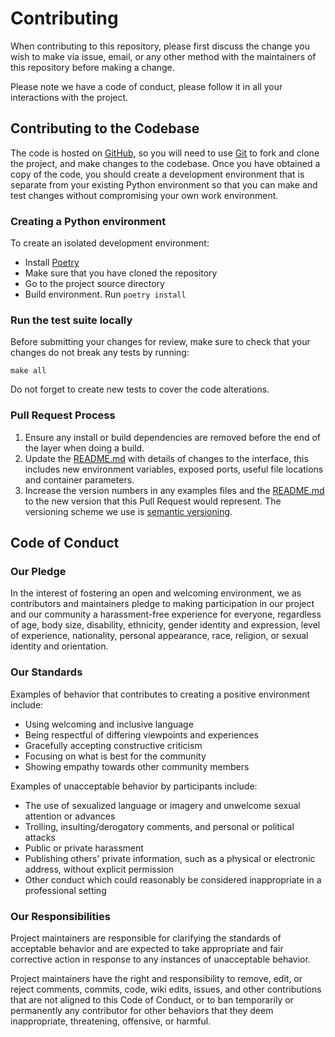 # Contributing

When contributing to this repository, please first discuss the change you wish to make via issue,
email, or any other method with the maintainers of this repository before making a change.

Please note we have a code of conduct, please follow it in all your interactions with the project.

## Contributing to the Codebase

The code is hosted on [GitHub](https://github.com/FerrariDG/aws-s3-tools),
so you will need to use [Git](http://git-scm.com/) to fork and clone the project, and make
changes to the codebase. Once you have obtained a copy of the code, you should
create a development environment that is separate from your existing Python
environment so that you can make and test changes without compromising your
own work environment.


### Creating a Python environment

To create an isolated development environment:

* Install [Poetry](https://python-poetry.org/)
* Make sure that you have cloned the repository
* Go to the project source directory
* Build environment. Run `poetry install`


### Run the test suite locally

Before submitting your changes for review, make sure to check that your changes
do not break any tests by running:

```
make all
```
Do not forget to create new tests to cover the code alterations.

### Pull Request Process

1. Ensure any install or build dependencies are removed before the end of the layer when doing a
   build.
2. Update the [README.md](README) with details of changes to the interface, this includes new environment
   variables, exposed ports, useful file locations and container parameters.
3. Increase the version numbers in any examples files and the [README.md](README) to the new version that this
   Pull Request would represent. The versioning scheme we use is [semantic versioning](http://semver.org/).


## Code of Conduct

### Our Pledge

In the interest of fostering an open and welcoming environment, we as
contributors and maintainers pledge to making participation in our project and
our community a harassment-free experience for everyone, regardless of age, body
size, disability, ethnicity, gender identity and expression, level of experience,
nationality, personal appearance, race, religion, or sexual identity and
orientation.

### Our Standards

Examples of behavior that contributes to creating a positive environment
include:

* Using welcoming and inclusive language
* Being respectful of differing viewpoints and experiences
* Gracefully accepting constructive criticism
* Focusing on what is best for the community
* Showing empathy towards other community members

Examples of unacceptable behavior by participants include:

* The use of sexualized language or imagery and unwelcome sexual attention or
advances
* Trolling, insulting/derogatory comments, and personal or political attacks
* Public or private harassment
* Publishing others' private information, such as a physical or electronic
  address, without explicit permission
* Other conduct which could reasonably be considered inappropriate in a
  professional setting

### Our Responsibilities

Project maintainers are responsible for clarifying the standards of acceptable
behavior and are expected to take appropriate and fair corrective action in
response to any instances of unacceptable behavior.

Project maintainers have the right and responsibility to remove, edit, or
reject comments, commits, code, wiki edits, issues, and other contributions
that are not aligned to this Code of Conduct, or to ban temporarily or
permanently any contributor for other behaviors that they deem inappropriate,
threatening, offensive, or harmful.
